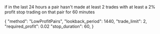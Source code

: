 if in the last 24 hours
a pair hasn't made at least 2 trades
with at least a 2% profit
stop trading on that pair for 60 minutes

{
    "method": "LowProfitPairs",
    "lookback_period": 1440,
    "trade_limit": 2,
    "required_profit": 0.02
    "stop_duration": 60,
}
